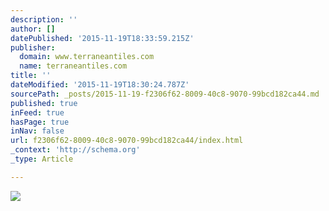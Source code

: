 ```yaml
---
description: ''
author: []
datePublished: '2015-11-19T18:33:59.215Z'
publisher:
  domain: www.terraneantiles.com
  name: terraneantiles.com
title: ''
dateModified: '2015-11-19T18:30:24.787Z'
sourcePath: _posts/2015-11-19-f2306f62-8009-40c8-9070-99bcd182ca44.md
published: true
inFeed: true
hasPage: true
inNav: false
url: f2306f62-8009-40c8-9070-99bcd182ca44/index.html
_context: 'http://schema.org'
_type: Article

---
```

![](http://www.terraneantiles.com/wp-content/uploads/2015/10/Metal-Brown.jpg)
